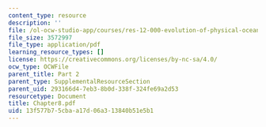 ```yaml
---
content_type: resource
description: ''
file: /ol-ocw-studio-app/courses/res-12-000-evolution-of-physical-oceanography-spring-2007/13f577b75cbaa17d06a313840b51e5b1_Chapter8.pdf
file_size: 3572997
file_type: application/pdf
learning_resource_types: []
license: https://creativecommons.org/licenses/by-nc-sa/4.0/
ocw_type: OCWFile
parent_title: Part 2
parent_type: SupplementalResourceSection
parent_uid: 293166d4-7eb3-8b0d-338f-324fe69a2d53
resourcetype: Document
title: Chapter8.pdf
uid: 13f577b7-5cba-a17d-06a3-13840b51e5b1
---
```

